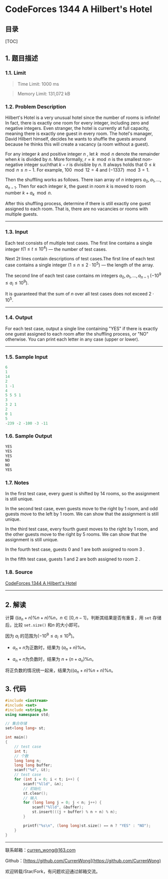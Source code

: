 CodeForces 1344 A Hilbert's Hotel
===

目录
---

[TOC]

## 1. 题目描述

### 1.1. Limit

>Time Limit: 1000 ms

>Memory Limit: 131,072 kB

### 1.2. Problem Description

Hilbert's Hotel is a very unusual hotel since the number of rooms is infinite! In fact, there is exactly one room for every integer, including zero and negative integers. Even stranger, the hotel is currently at full capacity, meaning there is exactly one guest in every room. The hotel's manager, David Hilbert himself, decides he wants to shuffle the guests around because he thinks this will create a vacancy (a room without a guest).

For any integer $k$ and positive integer $n$ , let $k \mod n$ denote the remainder when $k$ is divided by $n$. More formally, $r=k \mod n$ is the smallest non-negative integer suchthat $k−r$ is divisible by $n$. It always holds that $0 \le k \mod n \le n−1$. For example, $100 \mod 12 = 4$ and $(−1337) \mod 3 = 1$.

Then the shuffling works as follows. There isan array of $n$ integers $a_0,a_1,\dots,a_{n−1}$. Then for each integer $k$, the guest in room $k$ is moved to room number $k+a_k \mod n$.

After this shuffling process, determine if there is still exactly one guest assigned to each room. That is, there are no vacancies or rooms with multiple guests.

---

### 1.3. Input

Each test consists of multiple test cases. The first line contains a single integer $t(1 \le t \le 10^4)$ — the number of test cases.

Next $2t$ lines contain descriptions of test cases.The first line of each test case contains a single integer $(1\le n \le2 \cdot 10^5)$ — the length of the array.

The second line of each test case contains 𝑛n integers $a_0,a_1,\dots,a_{n-1}$ $(−10^9 \le a_i \le 10^9)$.

It is guaranteed that the sum of $n$ over all test cases does not exceed $2 \cdot 10^5$.

---

### 1.4. Output

For each test case, output a single line containing "YES" if there is exactly one guest assigned to each room after the shuffling process, or "NO" otherwise. You can print each letter in any case (upper or lower).

---

### 1.5. Sample Input

```cpp
6
1
14
2
1 -1
4
5 5 5 1
3
3 2 1
2
0 1
5
-239 -2 -100 -3 -11
```

### 1.6. Sample Output

```cpp
YES
YES
YES
NO
NO
YES
```

### 1.7. Notes

In the first test case, every guest is shifted by $14$ rooms, so the assignment is still unique.

In the second test case, even guests move to the right by $1$  room, and odd guests move to the left by $1$ room. We can show that the assignment is still unique.

In the third test case, every fourth guest moves to the right by $1$  room, and the other guests move to the right by $5$ rooms. We can show that the assignment is still unique.

In the fourth test case, guests $0$  and $1$ are both assigned to room $3$ .

In the fifth test case, guests $1$ and $2$ are both assigned to room $2$ .

### 1.8. Source

[CodeForces 1344 A Hilbert's Hotel](https://codeforces.com/problemset/problem/1344/A)

---

## 2. 解读

计算 $((a_n + n) \%n + n ) \% n$，$n \in [0, n - 1]$，判断其结果是否有重复，用 `set` 存储后，比较 `set.size()` 和$n$ 的大小即可。

因为 $a_i$ 的范围为$(−10^9 \le a_i \le 10^9)$。

- $a_n + n$为正数时，结果为 $(a_n + n)\%n$。

- $a_n + n$为负数时，结果为 $n + (n + a_n)\%n$。

将正负数的情况统一起来，结果为$((a_n + n) \%n + n ) \% n$。

## 3. 代码

```cpp
#include <iostream>
#include <set>
#include <string.h>
using namespace std;

// 集合存储
set<long long> st;

int main()
{
    // test case
    int t;
    // 个数
    long long n;
    long long buffer;
    scanf("%d", &t);
    // test case
    for (int i = 0; i < t; i++) {
        scanf("%lld", &n);
        // 初始化
        st.clear();
        // 输入
        for (long long j = 0; j < n; j++) {
            scanf("%lld", &buffer);
            st.insert(((j + buffer) % n + n) % n);
        }

        printf("%s\n", (long long)st.size() == n ? "YES" : "NO");
    }
}
```

---

联系邮箱：curren_wong@163.com

Github：[https://github.com/CurrenWong](https://github.com/CurrenWong)

欢迎转载/Star/Fork，有问题欢迎通过邮箱交流。
